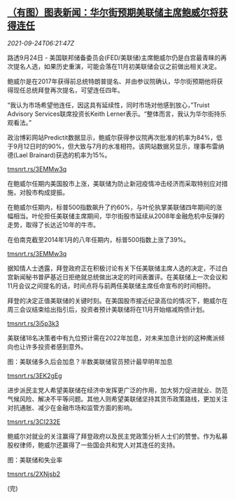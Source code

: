 <!--1632465062000-->
[（有图）图表新闻：华尔街预期美联储主席鲍威尔将获得连任](https://cn.reuters.com/article/graphic-wallstreet-powell-0923-thur-idCNKBS2GK0DZ)
------

<div><i>2021-09-24T06:21:47Z</i></div><p>路透9月24日 - 美国联邦储备委员会(FED/美联储)主席鲍威尔仍是白宫最青睐的再次提名人选，如果历史重演，可能会落在11月初美联储会议之前做出相关决定。</p><p>鲍威尔是在2017年获得前总统特朗普提名、并由参议院确认，华尔街预期他将获得现任总统拜登再次提名，可望连任四年。</p><p>“我认为市场希望他连任，因这具有延续性，同时市场对他感到放心，”Truist Advisory Services联席投资长Keith Lerner表示。“整体而言，我认为华尔街持乐观看法。”</p><p>政治博彩网站Predictit数据显示，鲍威尔获得参议院再次批准的机率为84%，低于9月12日时的90%，但大致与7月的水准相符。该网站数据另显示，理事布雷纳德(Lael Brainard)获选的机率为15%。</p><p><a href="https://tmsnrt.rs/3EMMw3q">tmsnrt.rs/3EMMw3q</a></p><p>在鲍威尔任期内美国股市上涨，美联储为防止新冠疫情冲击经济而采取特别应对措施，对股市构成提振。</p><p>在鲍威尔任期内，标普500指数飙升了约60%，与叶伦执掌美联储四年期间的涨幅相当。叶伦担任美联储主席期间，华尔街股市延续从2008年金融危机中反弹的走势，取得了长达近10年的牛市。</p><p>在伯南克截至2014年1月的八年任期内，标普500指数上涨了39%。</p><p><a href="https://tmsnrt.rs/3EMMw3q">tmsnrt.rs/3EMMw3q</a></p><p>据知情人士透露，拜登政府正在积极讨论有关下任美联储主席人选的决定，不过白宫新闻秘书普萨基近日拒绝就总统做出决定的时间表置评。在美联储上一次会议和11月会议之间提名的话，时间点将与前两任美联储主席任命宣布的时间相符。</p><p>拜登的决定正值美联储的关键时刻。在美国股市接近纪录高位的情况下，鲍威尔在周三会议结束给出指引后，投资者预计美联储将在11月开始缩减购债计划。</p><p><a href="https://tmsnrt.rs/3i5p3k3">tmsnrt.rs/3i5p3k3</a></p><p>美联储18名决策者中有九位预计需在2022年加息，对未来加息计划的这种鹰派倾向也让许多投资者感到意外。</p><p>图：美联储多久后会加息？半数美联储官员预计最早明年加息</p><p><a href="https://tmsnrt.rs/3EK2gEg">tmsnrt.rs/3EK2gEg</a></p><p>进步派民主党人希望美联储在经济中发挥更广泛的作用，加大努力促进就业、防范气候风险、解决不平等问题。其他人则希望美联储坚持其货币政策路线，更加关注对抗通胀、减少在金融市场和监管方面的影响。</p><p><a href="https://tmsnrt.rs/3CI232E">tmsnrt.rs/3CI232E</a></p><p>鲍威尔对就业的关注赢得了拜登政府以及民主党政策分析人士们的赞誉。作为私募股权律师，鲍威尔还赢得了一些国会共和党人对其连任的支持。</p><p>图：美联储和失业率</p><p><a href="https://tmsnrt.rs/2XNjsb2">tmsnrt.rs/2XNjsb2</a></p><p>(完)</p>
